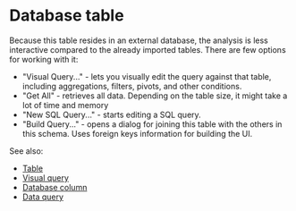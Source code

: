 <!-- TITLE: Database table -->
<!-- SUBTITLE: -->

# Database table

Because this table resides in an external database, the analysis is less interactive compared to the already imported
tables. There are few options for working with it:

* "Visual Query..." - lets you visually edit the query against that table, including aggregations, filters, pivots, and
  other conditions.
* "Get All" - retrieves all data. Depending on the table size, it might take a lot of time and memory
* "New SQL Query..." - starts editing a SQL query.
* "Build Query..." - opens a dialog for joining this table with the others in this schema. Uses foreign keys information
  for building the UI.

See also:

* [Table](../overview/table.md)
* [Visual query](db-visual-query.md)
* [Database column](db-column-info.md)
* [Data query](data-query.md)
